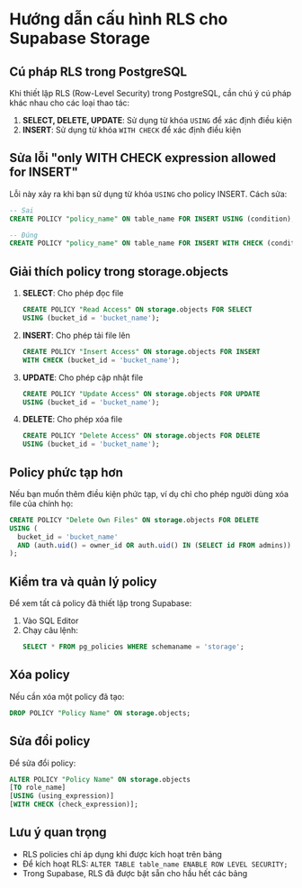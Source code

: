 # Hướng dẫn cấu hình RLS cho Supabase Storage

## Cú pháp RLS trong PostgreSQL

Khi thiết lập RLS (Row-Level Security) trong PostgreSQL, cần chú ý cú pháp khác nhau cho các loại thao tác:

1. **SELECT, DELETE, UPDATE**: Sử dụng từ khóa `USING` để xác định điều kiện
2. **INSERT**: Sử dụng từ khóa `WITH CHECK` để xác định điều kiện

## Sửa lỗi "only WITH CHECK expression allowed for INSERT"

Lỗi này xảy ra khi bạn sử dụng từ khóa `USING` cho policy INSERT. Cách sửa:

```sql
-- Sai
CREATE POLICY "policy_name" ON table_name FOR INSERT USING (condition);

-- Đúng
CREATE POLICY "policy_name" ON table_name FOR INSERT WITH CHECK (condition);
```

## Giải thích policy trong storage.objects

1. **SELECT**: Cho phép đọc file
   ```sql
   CREATE POLICY "Read Access" ON storage.objects FOR SELECT 
   USING (bucket_id = 'bucket_name');
   ```

2. **INSERT**: Cho phép tải file lên
   ```sql
   CREATE POLICY "Insert Access" ON storage.objects FOR INSERT 
   WITH CHECK (bucket_id = 'bucket_name');
   ```

3. **UPDATE**: Cho phép cập nhật file
   ```sql
   CREATE POLICY "Update Access" ON storage.objects FOR UPDATE 
   USING (bucket_id = 'bucket_name');
   ```

4. **DELETE**: Cho phép xóa file
   ```sql
   CREATE POLICY "Delete Access" ON storage.objects FOR DELETE 
   USING (bucket_id = 'bucket_name');
   ```

## Policy phức tạp hơn

Nếu bạn muốn thêm điều kiện phức tạp, ví dụ chỉ cho phép người dùng xóa file của chính họ:

```sql
CREATE POLICY "Delete Own Files" ON storage.objects FOR DELETE 
USING (
  bucket_id = 'bucket_name' 
  AND (auth.uid() = owner_id OR auth.uid() IN (SELECT id FROM admins))
);
```

## Kiểm tra và quản lý policy

Để xem tất cả policy đã thiết lập trong Supabase:

1. Vào SQL Editor
2. Chạy câu lệnh:
   ```sql
   SELECT * FROM pg_policies WHERE schemaname = 'storage';
   ```

## Xóa policy

Nếu cần xóa một policy đã tạo:

```sql
DROP POLICY "Policy Name" ON storage.objects;
```

## Sửa đổi policy

Để sửa đổi policy:

```sql
ALTER POLICY "Policy Name" ON storage.objects 
[TO role_name] 
[USING (using_expression)] 
[WITH CHECK (check_expression)];
```

## Lưu ý quan trọng

- RLS policies chỉ áp dụng khi được kích hoạt trên bảng
- Để kích hoạt RLS: `ALTER TABLE table_name ENABLE ROW LEVEL SECURITY;`
- Trong Supabase, RLS đã được bật sẵn cho hầu hết các bảng
